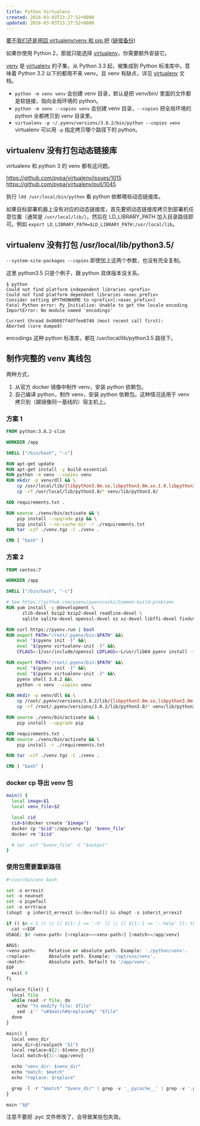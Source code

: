 ```yaml
---
title: Python Virtualenv
created: 2016-03-03T23:27:52+0800
updated: 2016-03-03T23:27:52+0800
---
```



[要不我们还是用回 virtualenv/venv 和 pip 吧](https://zhuanlan.zhihu.com/p/81568689) ([链接备份](https://archive.md/tQXuk))

如果你使用 Python 2，那就只能选择 [virtualenv][]，你需要额外安装它。

[venv][] 是 [virtualenv][] 的子集，从 Python 3.3 起，被集成到 Python 标准库中。意味着 Python 3.2 以下的都用不来 venv。且 venv 有缺点，详见 [virtualenv][] 文档。

- `python -m venv venv` 会创建 venv 目录，默认是把 venv/bin/ 里面的文件都是软链接，指向全局环境的 python。
- `python -m venv --copies venv` 会创建 venv 目录，`--copies` 把全局环境的 python 全都拷贝到 venv 目录里。
- `virtualenv -p ~/.pyenv/versions/3.8.2/bin/python --copies venv` virtualenv 可以用 `-p` 指定拷贝哪个路径下的 python。

## virtualenv 没有打包动态链接库

virtualenv 和 python 3 的 venv 都有这问题。

https://github.com/pypa/virtualenv/issues/1015
https://github.com/pypa/virtualenv/pull/1045

执行 `ldd /usr/local/bin/python` 看 python 依赖哪些动态链接库。

如果目标部署机器上没有对应的动态链接库，首先要把动态链接库拷贝到部署机任意位置（通常是 `/usr/local/lib/`）。然后在 LD_LIBRARY_PATH 加入目录路径即可。例如 `export LD_LIBRARY_PATH=$LD_LIBRARY_PATH:/usr/local/lib`。

## virtualenv 没有打包 /usr/local/lib/python3.5/

`--system-site-packages --copies` 即使加上这两个参数，也没有完全复制。

这里 python3.5 只是个例子，跟 python 具体版本没关系。

```
$ python
Could not find platform independent libraries <prefix>
Could not find platform dependent libraries <exec_prefix>
Consider setting $PYTHONHOME to <prefix>[:<exec_prefix>]
Fatal Python error: Py_Initialize: Unable to get the locale encoding
ImportError: No module named 'encodings'

Current thread 0x00007f4dffee0740 (most recent call first):
Aborted (core dumped)
```

encodings 这种 python 标准库，都在 /usr/local/lib/python3.5 路径下。


## 制作完整的 venv 离线包

两种方式，

1. 从官方 docker 镜像中制作 venv，安装 python 依赖包。
2. 自己编译 python，制作 venv，安装 python 依赖包。这种情况适用于 venv 拷贝到（跟镜像同一基线的）宿主机上。

### 方案 1

```Dockerfile
FROM python:3.8.2-slim

WORKDIR /app

SHELL ["/bin/bash", "-c"]

RUN apt-get update
RUN apt-get install -y build-essential
RUN python -m venv --copies venv
RUN mkdir -p venv/dll && \
    cp /usr/local/lib/{libpython3.8m.so,libpython3.8m.so.1.0,libpython3.so} venv/dll/ && \
    cp -rf /usr/local/lib/python3.8/* venv/lib/python3.8/

ADD requirements.txt .

RUN source ./venv/bin/activate && \
    pip install --upgrade pip && \
    pip install --no-cache-dir -r ./requirements.txt
RUN tar -czf ./venv.tgz -C ./venv .

CMD [ "bash" ]
```

### 方案 2

```Dockerfile
FROM centos:7

WORKDIR /app

SHELL ["/bin/bash", "-c"]

# See https://github.com/pyenv/pyenv/wiki/Common-build-problems
RUN yum install -y @development \
      zlib-devel bzip2 bzip2-devel readline-devel \
      sqlite sqlite-devel openssl-devel xz xz-devel libffi-devel findutils

RUN curl https://pyenv.run | bash
RUN export PATH="/root/.pyenv/bin:$PATH" &&\
    eval "$(pyenv init -)" &&\
    eval "$(pyenv virtualenv-init -)" &&\
    CFLAGS=-I/usr/include/openssl LDFLAGS=-L/usr/lib64 pyenv install -v 3.8.2

RUN export PATH="/root/.pyenv/bin:$PATH" &&\
    eval "$(pyenv init -)" &&\
    eval "$(pyenv virtualenv-init -)" &&\
    pyenv shell 3.8.2 &&\
    python -m venv --copies venv

RUN mkdir -p venv/dll && \
    cp /root/.pyenv/versions/3.8.2/lib/{libpython3.8m.so,libpython3.8m.so.1.0,libpython3.so} venv/dll/ && \
    cp -rf /root/.pyenv/versions/3.8.2/lib/python3.8/* venv/lib/python3.8/

RUN source ./venv/bin/activate && \
    pip install --upgrade pip

ADD requirements.txt .
RUN source ./venv/bin/activate && \
    pip install -r ./requirements.txt

RUN tar -czf ./venv.tgz -C ./venv .

CMD [ "bash" ]
```

### docker cp 导出 venv 包

```sh
main() {
  local image=$1
  local venv_file=$2

  local cid
  cid=$(docker create "$image")
  docker cp "$cid":/app/venv.tgz "$venv_file"
  docker rm "$cid"

  # tar -xzf "$venv_file" -C "$output"
}
```

### 使用包需要重新路径

```python
#!/usr/bin/env bash

set -o errexit
set -o nounset
set -o pipefail
set -o errtrace
(shopt -p inherit_errexit &>/dev/null) && shopt -s inherit_errexit

if (( $# < 1 )) || [[ ${1:-} == '-h' ]] || [[ ${1:-} == '--help' ]]; then
  cat <<EOF
USAGE: $0 <venv-path> [<replace>=<venv-path>] [<match>=/app/venv]

ARGS:
<venv-path>     Relative or absolute path. Example: './python/venv'.
<replace>       Absolute path. Example: '/opt/xxx/venv'.
<match>         Absolute path. Default to '/app/venv'.
EOF
  exit 0
fi

replace_file() {
  local file
  while read -r file; do
    echo "To modify file: $file"
    sed -i'' "s#$match#$replace#g" "$file"
  done
}

main() {
  local venv_dir
  venv_dir=$(realpath "$1")
  local replace=${2:-${venv_dir}}
  local match=${3:-/app/venv}

  echo "venv_dir: $venv_dir"
  echo "match: $match"
  echo "replace: $replace"

  grep -l -r "$match" "$venv_dir" | grep -v '__pycache__' | grep -v '.pyc' | replace_file
}

main "$@"
```

注意不要把 .pyc 文件修改了，会导致某些包失效。


<!-- links -->

[pyenv]: https://github.com/pyenv/pyenv
[virtualenv]: https://virtualenv.pypa.io/en/latest/
[venv]: https://docs.python.org/3/library/venv.html
